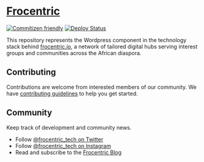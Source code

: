 # [Frocentric](https://hq.frocentric.io/)
[![Commitizen friendly](https://img.shields.io/badge/commitizen-friendly-brightgreen.svg)](http://commitizen.github.io/cz-cli/)
[![Deploy Status](https://img.shields.io/github/workflow/status/frocentric/wordpress/CI/production?label=CI)](https://github.com/frocentric/wordpress/actions)

This repository represents the Wordpress component in the technology stack behind [frocentric.io](https://hq.frocentric.io), a network of tailored digital hubs serving interest groups and communities across the African diaspora.

## Contributing

Contributions are welcome from interested members of our community. We have [contributing guidelines](https://github.com/frocentric/wordpress/blob/main/CONTRIBUTING.md) to help you get started.

## Community

Keep track of development and community news.

* Follow [@frocentric_tech on Twitter](https://twitter.com/frocentric_tech)
* Follow [@frocentric_tech on Instagram](https://instagram.com/frocentric_tech)
* Read and subscribe to the [Frocentric Blog](https://hq.frocentric.io/blog/)

